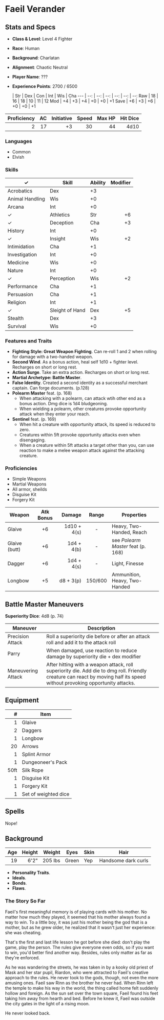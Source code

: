 # Faeil Verander

## Stats and Specs

* **Class & Level**: Level 4 Fighter
* **Race**: Human
* **Background**: Charlatan
* **Alignment**: Chaotic Neutral
* **Player Name**: ???
* **Experience Points**: 2700 / 6500

     | Str | Dex  | Con  | Int  | Wis  | Cha
---  | --: | --:  | --:  | --:  | --:  | --:
Raw  | 18  |  16  |  18  |  10  |  11  |  12
Mod  | +4  |  +3  |  +4  |  +0  |  +0  |  +1
Save | +6  |  +3  |  +6  |  +0  |  +0  |  +1

Proficiency | AC  | Initiative | Speed | Max HP | Hit Dice
----------: | --: | ---------: | ----: | -----: | -------:
         2  |  17 |         +3 |    30 |     44 | 4d10    

### Languages

* Common
* Elvish

### Skills

✓  | Skill           | Ability | Modifier
---| --------------- | ------- | -------:
   | Acrobatics      | Dex     | +3
   | Animal Handling | Wis     | +0
   | Arcana          | Int     | +0
✓  | Athletics       | Str     | +6
✓  | Deception       | Cha     | +3
   | History         | Int     | +0
✓  | Insight         | Wis     | +2
   | Intimidation    | Cha     | +1
   | Investigation   | Int     | +0
   | Medicine        | Wis     | +0
   | Nature          | Int     | +0
✓  | Perception      | Wis     | +2
   | Performance     | Cha     | +1
   | Persuasion      | Cha     | +1
   | Religion        | Int     | +1
✓  | Sleight of Hand | Dex     | +5
   | Stealth         | Dex     | +3
   | Survival        | Wis     | +0

### Features and Traits

* **Fighting Style: Great Weapon Fighting**. Can re-roll 1 and 2 when rolling for damage with a two-handed weapon.
* **Second Wind**. As a bonus action, heal self 1d10 + fighter level. Recharges on short or long rest.
* **Action Surge**. Take an extra action. Recharges on short or long rest.
* **Martial Archetype: Battle Master**.
* **False Identity**. Created a second identity as a successful merchant captain. Can forge documents. (p.128)
* **Polearm Master** feat. (p. 168)
  * When attacking with a polearm, can attack wtih other end as a bonus action. Dmg dice is 1d4 bludgeoning.
  * When wielding a polearm, other creatures provoke opportunity attack when they enter your reach.
* **Sentinel** feat. (p. 169)
  * When hit a creature with opportunity attack, its speed is reduced to zero.
  * Creatures within 5ft provoke opportunity attacks even when disengaging.
  * When a creature within 5ft attacks a target other than you, can use reaction to make a melee weapon attack against the attacking creature.

### Proficiencies

* Simple Weapons
* Martial Weapons
* All armor, sheilds
* Disguise Kit
* Forgery Kit

Weapon         | Atk Bonus | Damage     | Range   | Properties
------         | :-------: | -----:     | :---:   | ----------
Glaive         |    +6     | 1d10 + 4(s)| -       | Heavy, Two-Handed, Reach
Glaive (butt)  |    +6     | 1d4 + 4(b) | -       | see _Polearm Master_ feat (p. 168)
Dagger         |    +6     | 1d4 + 4(s) | -       | Light, Finesse
Longbow        |    +5     | d8 + 3(p)  | 150/600 | Ammunition, Heavy, Two-Handed

## Battle Master Maneuvers

**Superiority Dice**: 4d8 (p. 74)

Maneuver         | Description
---------------- | -----------
Precision Attack | Roll a superiority die before or after an attack roll and add it to the attack roll
Parry            | When damaged, use reaction to reduce damage by superiority die + dex modifier
Maneuvering Attack| After hitting with a weapon attack, roll superiority die. Add die to dmg roll. Friendly creature can react by moving half its speed without provoking opportunity attacks.

## Equipment
\#  | Item
--: | ---------
1   | Glaive
2   | Daggers
1   | Longbow
20  | Arrows
1   | Splint Armor
1   | Dungeoneer's Pack
50ft| Silk Rope
1   | Disguise Kit
1   | Forgery Kit
1   | Set of weighted dice

## Spells

Nope!

## Background

Age | Height | Weight   | Eyes   | Skin | Hair
--: | -----: | ------:  | ----   | ---- | ----
19  | 6'2"   | 205 lbs  | Green  | Yep  | Handsome dark curls

* **Personality Traits**.
* **Ideals**.
* **Bonds**.
* **Flaws**.

### The Story So Far

Faeil's first meaningful memory is of playing cards with his mother. No matter how much they played, it seemed that his mother always found a way to win. To a little boy, it was just his mother being the god that is a mother, but as he grew older, he realized that it wasn't just her experience: she was cheating. 

That's the first and last life lesson he got before she died: don't play the game, play the person. The rules give everyone even odds, so if you want to win, you'd better find another way. Besides, rules only matter as far as they're enforced.

As he was wandering the streets, he was taken in by a kooky old priest of Mask and her star pupil, Riardon, who were attracted to Faeil's creative approach to the rules. He never took to the gods, though, not even the more amusing ones. Faeil saw Rinn as the brother he never had. When Rinn left the temple to make his way in the world, the thing called home felt suddenly hollow and foreign. As the sun set over the town square, Faeil found his feet taking him away from hearth and bed. Before he knew it, Faeil was outside the city gates in the light of a rising moon.

He never looked back.
